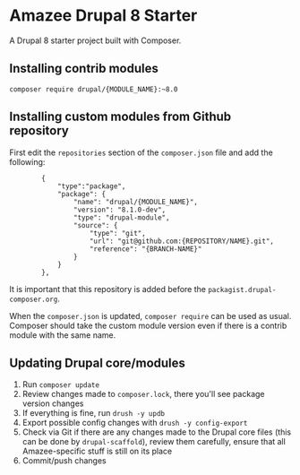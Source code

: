 # Amazee Drupal 8 Starter

A Drupal 8 starter project built with Composer.

## Installing contrib modules

```composer require drupal/{MODULE_NAME}:~8.0```

## Installing custom modules from Github repository

First edit the `repositories` section of the `composer.json` file and add the following:

```
        {
            "type":"package",
            "package": {
                "name": "drupal/{MODULE_NAME}",
                "version": "8.1.0-dev",
                "type": "drupal-module",
                "source": {
                    "type": "git",
                    "url": "git@github.com:{REPOSITORY/NAME}.git",
                    "reference": "{BRANCH-NAME}"
                }
            }
        },
```
It is important that this repository is added before the `packagist.drupal-composer.org`.

When the `composer.json` is updated, `composer require` can be used as usual. Composer should take the custom module version even if there is a contrib module with the same name.

## Updating Drupal core/modules

1. Run `composer update`
1. Review changes made to `composer.lock`, there you'll see package version changes
1. If everything is fine, run `drush -y updb`
1. Export possible config changes with `drush -y config-export`
1. Check via Git if there are any changes made to the Drupal core files (this can be done by `drupal-scaffold`), review them carefully, ensure that all Amazee-specific stuff is still on its place
1. Commit/push changes
